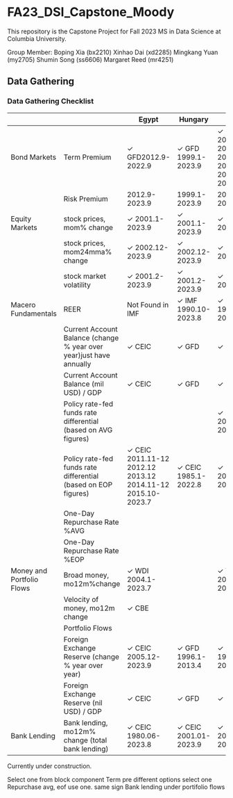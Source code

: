 # FA23_DSI_Capstone_Moody

This repository is the Capstone Project for Fall 2023 MS in Data Science at Columbia University.

Group Member:
Boping Xia (bx2210)
Xinhao Dai (xd2285)
Mingkang Yuan (my2705)
Shumin Song (ss6606)
Margaret Reed (mr4251)

## Data Gathering
### Data Gathering Checklist


|                           |                                                  | Egypt     | Hungary   | Nigeria | Poland | Romania |
|---------------------------|--------------------------------------------------|-----------|-----------|---------|--------|---------|
| Bond Markets              | Term Premium                                     |✓ GFD2012.9-2022.9      | ✓ GFD 1999.1-2023.9    |✓ Investing</br>2008.01-2011.07</br>2012.07-20117.10</br>2019.07-2023.09|✓ GFD 2003.12-2023.3  | ✓ GFD 2008.1-2022.9  |
|                           | Risk Premium                                     |2012.9-2023.9|1999.1-2023.9|2007.12-2022.9|1999.5-2023.3|2001.12-2023.6|
| Equity Markets            | stock prices, mom% change                        |✓ 2001.1-2023.9  |✓ 2001.1-2023.9  |✓ 2001.2-2023.9 |✓ 2001.1-2023.9  |✓ 2003.2-2023.9  |
|                           | stock prices, mom24mma% change                   |✓ 2002.12-2023.9 |✓ 2002.12-2023.9 |✓ 2003.1-2023.9 |✓ 2002.12-2023.9 |✓ 2005.1-2023.9|
|                           | stock market volatility                          |✓ 2001.2-2023.9  |✓ 2001.2-2023.9  |✓ 2001.2-2023.9 |✓ 2001.2-2023.9  |✓ 2003.3-2023.9  |
| Macero Fundamentals       | REER                                             | Not Found in IMF      |✓ IMF 1990.10-2023.8     |✓ IMF 1979.12-2023.8  |✓ IMF 1990.10-2023.8    |    ✓ IMF 1990.10-2023.8      |
|                           | Current Account Balance (change % year over year)just have annually|✓ CEIC |✓ GFD      |✓ CEIC |✓ GFD   |✓ GFD    |
|                           | Current Account Balance (mil USD) / GDP  |           ✓ CEIC  |✓ GFD      |✓ CEIC |✓ GFD   |✓ GFD    |
|                           | Policy rate-fed funds rate differential (based on AVG figures)|           |           |✓ CEIC</br>2006.12.11-2023.10.12|        |✓ CEIC</br>2004.1.1-2023.10.12|
|                           | Policy rate-fed funds rate differential (based on EOP figures)|✓ CEIC</br>2011.11-12</br>2012.12</br>2013.12</br>2014.11-12</br>2015.10-2023.7|✓ CEIC</br>1985.1-2022.8|✓ CEIC</br>2007.1-2023.4|✓ CEIC</br>1998.1-2022.8|✓ CEIC</br>1993.12-2022.08|
|                           | One-Day Repurchase Rate %AVG             |           |           |         |        |         |
|                           | One-Day Repurchase Rate %EOP |           |           |         |        |         |
| Money and Portfolio Flows | Broad money, mo12m%change                        | ✓ WDI  2004.1-2023.7   |           | ✓ WDI  2001.12-2023.4 | ✓ IMF 2004.3-2023.7 | ✓ IMF  2001.12-2023.8 |
|                           | Velocity of money, mo12m change                  | ✓ CBE     |           |         |        |         |
|                           | Portfolio Flows                                  |           |           |         |        |         |
|                           | Foreign Exchange Reserve (change % year over year)|✓ CEIC 2005.12-2023.9 |✓ GFD 1996.1-2013.4     |✓ GFD 1971.1-2023.5   |✓ GFD 2001.1-2013.5  |✓ GFD 1996.8- 2013.4  |
|                           | Foreign Exchange Reserve (nil USD) / GDP         |✓ CEIC |✓ GFD      |✓ GFD    |✓ GFD   |✓ GFD    |
|   Bank Lending            | Bank lending, mo12m% change (total bank lending)     |✓ CEIC 1980.06-2023.8 |✓ CEIC  2001.01-2023.9 |✓ CEIC 2007.01-2023.8  |✓ CEIC 2006.01-2023.8        |✓ CEIC  2006.12-2023.8           |
    




Currently under construction.

Select one from block component
Term pre different options select one
Repurchase avg, eof use one.
same sign
Bank lending under portifolio flows
